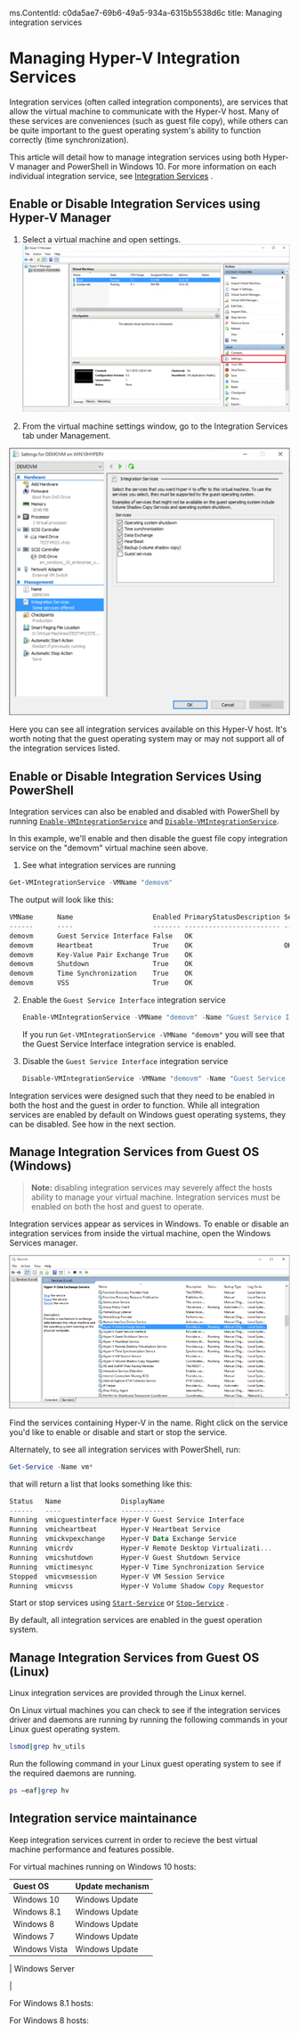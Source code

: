 ms.ContentId: c0da5ae7-69b6-49a5-934a-6315b5538d6c
title: Managing integration services

# Managing Hyper-V Integration Services
Integration services (often called integration components), are services that allow the virtual machine to communicate with the Hyper-V host. Many of these services are conveniences (such as guest file copy), while others can be quite important to the guest operating system's ability to function correctly (time synchronization).

This article will detail how to manage integration services using both Hyper-V manager and PowerShell in Windows 10. For more information on each individual integration service, see [Integration Services]( https://technet.microsoft.com/en-us/library/dn798297.aspx) .

## Enable or Disable Integration Services using Hyper-V Manager

1. Select a virtual machine and open settings.
  ![](./media/HyperVManager-OpenVMSettings.png)
  
2. From the virtual machine settings window, go to the Integration Services tab under Management.
  
![](./media/HyperVManager-IntegrationServices.png)
  
  Here you can see all integration services available on this Hyper-V host.  It's worth noting that the guest operating system may or may not support all of the integration services listed.

## Enable or Disable Integration Services Using PowerShell

Integration services can also be enabled and disabled with PowerShell by running [`Enable-VMIntegrationService`](https://technet.microsoft.com/en-us/library/hh848500.aspx) and [`Disable-VMIntegrationService`](https://technet.microsoft.com/en-us/library/hh848488.aspx).

In this example, we'll enable and then disable the guest file copy integration service on the "demovm" virtual machine seen above.

1. See what integration services are running
  
  ``` PowerShell
  Get-VMIntegrationService -VMName "demovm"
  ```

  The output will look like this:  
  ``` PowerShell
  VMName      Name                    Enabled PrimaryStatusDescription SecondaryStatusDescription
  ------      ----                    ------- ------------------------ --------------------------
  demovm      Guest Service Interface False   OK
  demovm      Heartbeat               True    OK                       OK
  demovm      Key-Value Pair Exchange True    OK
  demovm      Shutdown                True    OK
  demovm      Time Synchronization    True    OK
  demovm      VSS                     True    OK
  ```

2. Enable the `Guest Service Interface` integration service

   ``` PowerShell
   Enable-VMIntegrationService -VMName "demovm" -Name "Guest Service Interface"
   ```
   
   If you run `Get-VMIntegrationService -VMName "demovm"` you will see that the Guest Service Interface integration service is enabled.
 
3. Disable the `Guest Service Interface` integration service

   ``` PowerShell
   Disable-VMIntegrationService -VMName "demovm" -Name "Guest Service Interface"
   ```
   
Integration services were designed such that they need to be enabled in both the host and the guest in order to function.  While all integration services are enabled by default on Windows guest operating systems, they can be disabled.  See how in the next section.


## Manage Integration Services from Guest OS (Windows)

> **Note:** disabling integration services may severely affect the hosts ability to manage your virtual machine.  Integration services must be enabled on both the host and guest to operate.

Integration services appear as services in Windows. To enable or disable an integration services from inside the virtual machine, open the Windows Services manager.

![](media/HVServices.png) 

Find the services containing Hyper-V in the name. Right click on the service you'd like to enable or disable and start or stop the service.

Alternately, to see all integration services with PowerShell, run:

```PowerShell
Get-Service -Name vm*
```

that will return a list that looks something like this:

```PowerShell
Status   Name               DisplayName
------   ----               -----------
Running  vmicguestinterface Hyper-V Guest Service Interface
Running  vmicheartbeat      Hyper-V Heartbeat Service
Running  vmickvpexchange    Hyper-V Data Exchange Service
Running  vmicrdv            Hyper-V Remote Desktop Virtualizati...
Running  vmicshutdown       Hyper-V Guest Shutdown Service
Running  vmictimesync       Hyper-V Time Synchronization Service
Stopped  vmicvmsession      Hyper-V VM Session Service
Running  vmicvss            Hyper-V Volume Shadow Copy Requestor
```

Start or stop services using [`Start-Service`](https://technet.microsoft.com/en-us/library/hh849825.aspx) or [`Stop-Service`](https://technet.microsoft.com/en-us/library/hh849790.aspx) .

By default, all integration services are enabled in the guest operation system.

## Manage Integration Services from Guest OS (Linux)

Linux integration services are provided through the Linux kernel.

On Linux virtual machines you can check to see if the integration services driver and daemons are running by running the following commands in your Linux guest operating system.

``` BASH
lsmod|grep hv_utils
```

Run the following command in your Linux guest operating system to see if the required daemons are running.

``` BASH
ps –eaf|grep hv
```

## Integration service maintainance

Keep integration services current in order to recieve the best virtual machine performance and features possible.

For virtual machines running on Windows 10 hosts:

| Guest OS | Update mechanism | 
|:---------|:---------|
| Windows 10 | Windows Update |
| Windows 8.1 | Windows Update |
| Windows 8 | Windows Update |
| Windows 7 | Windows Update |
| Windows Vista | Windows Update |

| Windows Server 

| 

For Windows 8.1 hosts:

For Windows 8 hosts:

